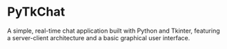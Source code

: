 # PyTkChat
A simple, real-time chat application built with Python and Tkinter, featuring a server-client architecture and a basic graphical user interface.
